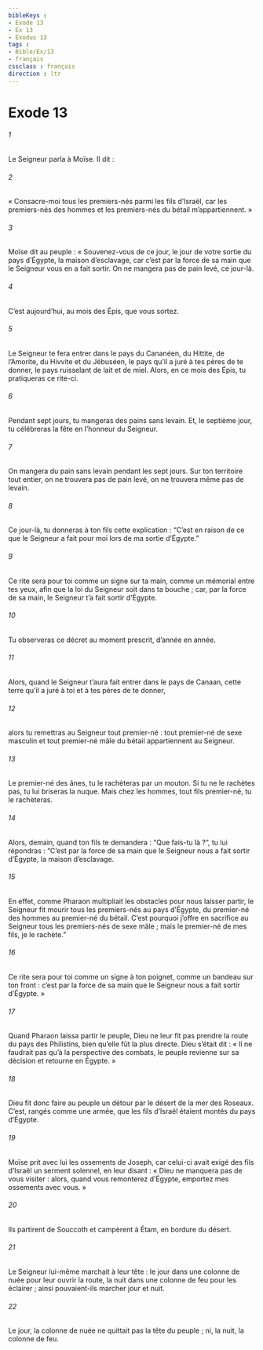 ```yaml
---
bibleKeys : 
- Exode 13
- Ex 13
- Exodus 13
tags : 
- Bible/Ex/13
- français
cssclass : français
direction : ltr
---
```


# Exode 13

###### 1
Le Seigneur parla à Moïse. Il dit :
###### 2
« Consacre-moi tous les premiers-nés parmi les fils d’Israël, car les premiers-nés des hommes et les premiers-nés du bétail m’appartiennent. »
###### 3
Moïse dit au peuple : « Souvenez-vous de ce jour, le jour de votre sortie du pays d’Égypte, la maison d’esclavage, car c’est par la force de sa main que le Seigneur vous en a fait sortir. On ne mangera pas de pain levé, ce jour-là.
###### 4
C’est aujourd’hui, au mois des Épis, que vous sortez.
###### 5
Le Seigneur te fera entrer dans le pays du Cananéen, du Hittite, de l’Amorite, du Hivvite et du Jébuséen, le pays qu’il a juré à tes pères de te donner, le pays ruisselant de lait et de miel. Alors, en ce mois des Épis, tu pratiqueras ce rite-ci.
###### 6
Pendant sept jours, tu mangeras des pains sans levain. Et, le septième jour, tu célébreras la fête en l’honneur du Seigneur.
###### 7
On mangera du pain sans levain pendant les sept jours. Sur ton territoire tout entier, on ne trouvera pas de pain levé, on ne trouvera même pas de levain.
###### 8
Ce jour-là, tu donneras à ton fils cette explication : “C’est en raison de ce que le Seigneur a fait pour moi lors de ma sortie d’Égypte.”
###### 9
Ce rite sera pour toi comme un signe sur ta main, comme un mémorial entre tes yeux, afin que la loi du Seigneur soit dans ta bouche ; car, par la force de sa main, le Seigneur t’a fait sortir d’Égypte.
###### 10
Tu observeras ce décret au moment prescrit, d’année en année.
###### 11
Alors, quand le Seigneur t’aura fait entrer dans le pays de Canaan, cette terre qu’il a juré à toi et à tes pères de te donner,
###### 12
alors tu remettras au Seigneur tout premier-né : tout premier-né de sexe masculin et tout premier-né mâle du bétail appartiennent au Seigneur.
###### 13
Le premier-né des ânes, tu le rachèteras par un mouton. Si tu ne le rachètes pas, tu lui briseras la nuque. Mais chez les hommes, tout fils premier-né, tu le rachèteras.
###### 14
Alors, demain, quand ton fils te demandera : “Que fais-tu là ?”, tu lui répondras : “C’est par la force de sa main que le Seigneur nous a fait sortir d’Égypte, la maison d’esclavage.
###### 15
En effet, comme Pharaon multipliait les obstacles pour nous laisser partir, le Seigneur fit mourir tous les premiers-nés au pays d’Égypte, du premier-né des hommes au premier-né du bétail. C’est pourquoi j’offre en sacrifice au Seigneur tous les premiers-nés de sexe mâle ; mais le premier-né de mes fils, je le rachète.”
###### 16
Ce rite sera pour toi comme un signe à ton poignet, comme un bandeau sur ton front : c’est par la force de sa main que le Seigneur nous a fait sortir d’Égypte. »
###### 17
Quand Pharaon laissa partir le peuple, Dieu ne leur fit pas prendre la route du pays des Philistins, bien qu’elle fût la plus directe. Dieu s’était dit : « Il ne faudrait pas qu’à la perspective des combats, le peuple revienne sur sa décision et retourne en Égypte. »
###### 18
Dieu fit donc faire au peuple un détour par le désert de la mer des Roseaux. C’est, rangés comme une armée, que les fils d’Israël étaient montés du pays d’Égypte.
###### 19
Moïse prit avec lui les ossements de Joseph, car celui-ci avait exigé des fils d’Israël un serment solennel, en leur disant : « Dieu ne manquera pas de vous visiter : alors, quand vous remonterez d’Égypte, emportez mes ossements avec vous. »
###### 20
Ils partirent de Souccoth et campèrent à Étam, en bordure du désert.
###### 21
Le Seigneur lui-même marchait à leur tête : le jour dans une colonne de nuée pour leur ouvrir la route, la nuit dans une colonne de feu pour les éclairer ; ainsi pouvaient-ils marcher jour et nuit.
###### 22
Le jour, la colonne de nuée ne quittait pas la tête du peuple ; ni, la nuit, la colonne de feu.
